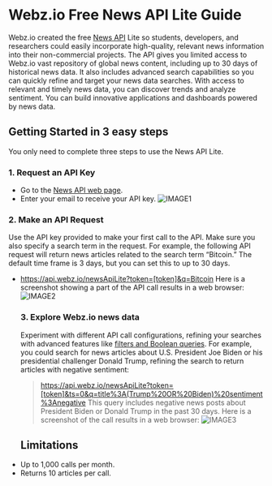 # Webz.io Free News API Lite Guide
Webz.io created the free [News API](https://webz.io/products/news-api#lite) Lite so students, developers, and researchers could easily incorporate high-quality, relevant news information into their non-commercial projects. The API gives you limited access to Webz.io vast repository of global news content, including up to 30 days of historical news data. It also includes advanced search capabilities so you can quickly refine and target your news data searches. With access to relevant and timely news data, you can discover trends and analyze sentiment. You can build innovative applications and dashboards powered by news data.
## Getting Started in 3 easy steps
You only need to complete three steps to use the News API Lite.
### 1. Request an API Key
* Go to the [News API web page](https://webz.io/products/news-api#lite).
* Enter your email to receive your API key.
![IMAGE1](https://camo.githubusercontent.com/f15e52caebf4961b7a568adf97013be43415e955197048aa22b96d342dc081f4/68747470733a2f2f7765627a2e696f2f77702d636f6e74656e742f75706c6f6164732f323032342f30332f46697273742d626f782e706e67)
### 2. Make an API Request
Use the API key provided to make your first call to the API. Make sure you also specify a search term in the request. For example, the following API request will return news articles related to the search term “Bitcoin.” The default time frame is 3 days, but you can set this to up to 30 days.
* https://api.webz.io/newsApiLite?token=[token]&q=Bitcoin
  Here is a screenshot showing a part of the API call results in a web browser:
  ![IMAGE2](https://camo.githubusercontent.com/ec20debd2d15b23d43eabb867e4c5e19c55d6991d2784e9e0bf2b778ced52ba7/68747470733a2f2f7765627a2e696f2f77702d636f6e74656e742f75706c6f6164732f323032342f30332f737465702d322d4150492d63616c6c2e706e67)
  ### 3. Explore Webz.io news data
  Experiment with different API call configurations, refining your searches with advanced features like [filters and Boolean queries](https://docs.webz.io/reference/news-blogs-discussions-api-overview). For example, you could search for news articles about U.S. President Joe Biden or his presidential challenger Donald Trump, refining the search to return articles with negative sentiment:
  > https://api.webz.io/newsApiLite?token=[token]&ts=0&q=title%3A(Trump%20OR%20Biden)%20sentiment%3Anegative
  This query includes negative news posts about President Biden or Donald Trump in the past 30 days. Here is a screenshot of the call results in a web browser:
  ![IMAGE3](https://camo.githubusercontent.com/d3b6a5f96d880b3b38725c009e58adfc8dbbfe7d4813e2758f6856bcc458aca6/68747470733a2f2f7765627a2e696f2f77702d636f6e74656e742f75706c6f6164732f323032342f30332f737465702d332d636f727265637465642e706e67)
  ## Limitations
* Up to 1,000 calls per month.
* Returns 10 articles per call.
